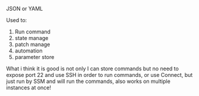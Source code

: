 
JSON or YAML

Used to:

1. Run command
2. state manage
3. patch manage
4. automation
5. parameter store

What i think it is good is not only I can store commands but no need to expose port 22 and use SSH in order to run commands, or use Connect, but just run by SSM and will run the commands, also works on multiple instances at once!